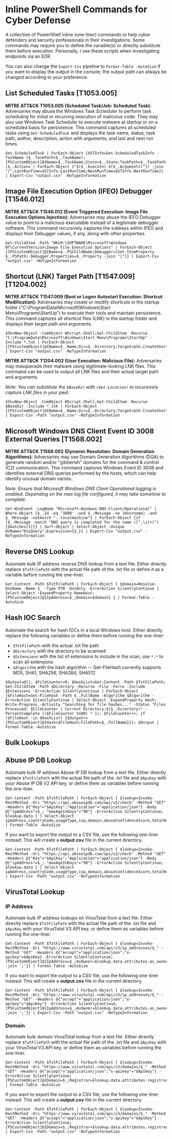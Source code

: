 # Inline PowerShell Commands for Cyber Defense

A collection of PowerShell inline (one-liner) commands to help cyber defenders and security professionals in their investigations. Some commands may require you to define the variable(s) or directly substitute them before execution. Personally, I use these scripts when investigating endpoints via an EDR.

You can also change the `Export-Csv` pipeline to `Format-Table -AutoSize` if you want to display the output in the console; the output path can always be changed according to your preference.


## List Scheduled Tasks [T1053.005]
**MITRE ATT&CK T1053.005 (Scheduled Task/Job: Scheduled Task):** Adversaries may abuse the Windows Task Scheduler to perform task scheduling for initial or recurring execution of malicious code. They may also use Windows Task Scheduler to execute malware at startup or on a scheduled basis for persistence. This command captures all scheduled tasks using `Get-ScheduledTask` and displays the task name, status, task path, author, description, action with arguments, and last and next run times.
```
Get-ScheduledTask | ForEach-Object {$STInfo=Get-ScheduledTaskInfo -TaskName ($_.TaskPath+$_.TaskName);[PSCustomObject]@{Name=$_.TaskName;State=$_.State;TaskPath=$_.TaskPath;Author=$_.Author;Description=$_.Description;Actions=($_.Actions | ForEach-Object {"$($_.Execute) $($_.Arguments)"}) -join "|";LastRunTime=$STInfo.LastRunTime;NextRunTime=$STInfo.NextRunTime}} | Export-Csv "output.csv" -NoTypeInformation
```

## Image File Execution Option (IFEO) Debugger [T1546.012]
**MITRE ATT&CK T1546.012 (Event Triggered Execution: Image File Execution Options Injection):** Adversaries may abuse the IEFO Debugger value to point to a malicious executable instead of a legitimate debugger software. This command recursively captures the subkeys within IFEO and displays their Debugger values, if any, along with other properties.
```
Get-ChildItem -Path "HKLM:\SOFTWARE\Microsoft\Windows NT\CurrentVersion\Image File Execution Options" | ForEach-Object {[PSCustomObject]@{Name=$_.PSChildName;Debugger=(Get-ItemProperty $_.PSPath).Debugger;Properties=$_.Property -join "|"}} | Export-Csv "output.csv" -NoTypeInformation
```

## Shortcut (LNK) Target Path [T1547.009] [T1204.002]
**MITRE ATT&CK T1547.009 (Boot or Logon Autostart Execution: Shortcut Modification):** Adversaries may create or modify shortcuts in the startup folder ("C:\ProgramData\Microsoft\Windows\Start Menu\Programs\StartUp") to execute their tools and maintain persistence. This command captures all shortcut files (LNK) in the startup folder and displays their target path and arguments.
```
$Sh=New-Object -ComObject WScript.Shell;Get-ChildItem -Recurse "C:\ProgramData\Microsoft\Windows\Start Menu\Programs\StartUp" -Include *.lnk | ForEach-Object {[PSCustomObject]@{Name=$_.Name;Dir=$_.Directory;Target=$Sh.CreateShortcut($_).TargetPath;Arguments=$Sh.CreateShortcut($_).Arguments}} | Export-Csv "output.csv" -NoTypeInformation
```

**MITRE ATT&CK T1204.002 (User Execution: Malicious File):** Adversaries may masquerade their malware using legitimate-looking LNK files. This command can be used to output all LNK files and their actual target path and arguments.

_Note: You can substitute the `$BaseDir` with `(Get-Location)` to recursively capture LNK files in your pwd._
```
$Sh=New-Object -ComObject WScript.Shell;Get-ChildItem -Recurse $BaseDir -Include *.lnk | ForEach-Object {[PSCustomObject]@{Name=$_.Name;Dir=$_.Directory;Target=$Sh.CreateShortcut($_).TargetPath;Arguments=$Sh.CreateShortcut($_).Arguments}} | Export-Csv -Path "output.csv" -NoTypeInformation
```

## Microsoft Windows DNS Client Event ID 3008 External Queries [T1568.002]
**MITRE ATT&CK T1568.002 (Dynamic Resolution: Domain Generation Algorithms):** Adversaries may use Domain Generation Algorithms (DGA) to generate random and/or "gibberish" domains for the command & control (C2) communication. This command captures Windows Event ID 3008 and identifies external DNS queries performed by the hosts, which can help identify unusual domain names. 

_Note: Ensure that Microsoft Windows DNS Client Operational logging is enabled. Depending on the max log file configured, it may take sometime to complete._
```
Get-WinEvent -LogName "Microsoft-Windows-DNS-Client/Operational" | Where-Object {$_.Id -eq '3008' -and $_.Message -ne (Hostname) -and $_.Message -notmatch "..localmachine"} | ForEach-Object {if ($_.Message -match "DNS query is completed for the name ([^,\s]+)") {$matches[1]}} | Sort-Object | Select-Object -Unique @{Name="DnsQuery";Expression={$_}} | Export-Csv "output.csv" -NoTypeInformation
```

## Reverse DNS Lookup
Automate bulk IP address reverse DNS lookup from a text file. Either directly replace `$TxtFilePath` with the actual file path of the .txt file or define it as a variable before running the one-liner.
```
Get-Content -Path $TxtFilePath | ForEach-Object { $domain=Resolve-DnsName -Name $_ -Type PTR -DnsOnly -ErrorAction SilentlyContinue | Select-Object -ExpandProperty NameHost; [PSCustomObject]@{IpAddress=$_;Domain=$domain} } | Format-Table -AutoSize
```


## Hash IOC Search
Automate the search for hash IOCs in a local Windows host. Either directly replace the following variables or define them before running the one-liner:
- `$TxtFilePath` with the actual .txt file path
- `$Directory` with the directory to be scanned
- `$Extensions` with the list of extensions to include in the scan, use `*.*` to scan all extensions
- `$Algorithm` with the hash algorithm -- Get-FileHash currently supports MD5, SHA1, SHA256, SHA384, SHA512
```
$Output=@(); $FileCounter=0; $HashList=Get-Content -Path $TxtFilePath; Get-ChildItem -Path $Directory -Recurse -File -Force -Include $Extensions -ErrorAction SilentlyContinue | ForEach-Object {$FileHash=Get-FileHash -Path $_.FullName -Algorithm $Algorithm -ErrorAction SilentlyContinue | Select-Object -ExpandProperty Hash; Write-Progress -Activity "Searching for file hashes..." -Status "Files Processed: $FileCounter | Current Directory:$($_.Directory)" -PercentComplete (($FileCounter %100) * 1); $FileCounter++; if ($FileHash -in $HashList) {$Output+=[PSCustomObject]@{Hash=$FileHash;FilePath=$_.FullName}}}; $Output | Format-Table -AutoSize  
```
## Bulk Lookups
## Abuse IP DB Lookup
Automate bulk IP address Abuse IP DB lookup from a text file. Either directly replace `$TxtFilePath` with the actual file path of the .txt file and `$ApiKey` with your Abuse IP DB V2 API key, or define them as variables before running the one-liner.
```
Get-Content -Path $TxtFilePath | ForEach-Object { $lookup=Invoke-RestMethod -Uri "https://api.abuseipdb.com/api/v2/check" -Method "GET" -Headers @{"Key"="$ApiKey";"Application"="application/json"} -Body @{"ipAddress"=$_; "maxAgeInDays"="90"} -ErrorAction SilentlyContinue; $lookup.data } | Select-Object ipAddress,countryCode,usageType,isp,domain,abuseConfidenceScore,totalReports,isWhitelisted,isTor | Format-Table -AutoSize
```

If you want to export the output to a CSV file, use the following one-liner instead:
This will create a **output.csv** file in the current directory.
```
Get-Content -Path $TxtFilePath | ForEach-Object { $lookup=Invoke-RestMethod -Uri "https://api.abuseipdb.com/api/v2/check" -Method "GET" -Headers @{"Key"="$ApiKey";"Application"="application/json"} -Body @{"ipAddress"=$_; "maxAgeInDays"="90"} -ErrorAction SilentlyContinue; $lookup.data } | Select-Object ipAddress,countryCode,usageType,isp,domain,abuseConfidenceScore,totalReports,isWhitelisted,isTor | Export-Csv -Path "output.csv" -NoTypeInformation
```

## VirusTotal Lookup
### IP Address
Automate bulk IP address lookups on VirusTotal from a text file. Either directly replace `$TxtFilePath` with the actual file path of the .txt file and `$ApiKey` with your VirusTotal V3 API key, or define them as variables before running the one-liner.
```
Get-Content -Path $TxtFilePath | ForEach-Object { $lookup=Invoke-RestMethod -Uri "https://www.virustotal.com/api/v3/ip_addresses/$_" -Method "GET" -Headers @{"accept"="application/json";"x-apikey"=$ApiKey} -ErrorAction SilentlyContinue; [PSCustomObject]@{IpAddress=$_;AsOwner=$lookup.data.attributes.as_owner;Malicious=$lookup.data.attributes.last_analysis_stats.malicious;Suspicious=$lookup.data.attributes.last_analysis_stats.suspicious;Undetected=$lookup.data.attributes.last_analysis_stats.undetected;Harmless=$lookup.data.attributes.last_analysis_stats.harmless;Timeout=$lookup.data.attributes.last_analysis_stats.timeout;Tags=$lookup.data.attributes.tags -join ';'}} | Format-Table -AutoSize
```

If you want to export the output to a CSV file, use the following one-liner instead:
This will create a **output.csv** file in the current directory.
```
Get-Content -Path $TxtFilePath | ForEach-Object { $lookup=Invoke-RestMethod -Uri "https://www.virustotal.com/api/v3/ip_addresses/$_" -Method "GET" -Headers @{"accept"="application/json";"x-apikey"="$ApiKey"} -ErrorAction SilentlyContinue; [PSCustomObject]@{IpAddress=$_;AsOwner=$lookup.data.attributes.as_owner;Malicious=$lookup.data.attributes.last_analysis_stats.malicious;Suspicious=$lookup.data.attributes.last_analysis_stats.suspicious;Undetected=$lookup.data.attributes.last_analysis_stats.undetected;Harmless=$lookup.data.attributes.last_analysis_stats.harmless;Timeout=$lookup.data.attributes.last_analysis_stats.timeout;Tags=$lookup.data.attributes.tags -join ';'}} | Export-Csv -Path "output.csv" -NoTypeInformation
```
### Domain
Automate bulk domain VirusTotal lookup from a text file. Either directly replace `$TxtFilePath` with the actual file path of the .txt file and `$ApiKey` with your VirusTotal V3 API key, or define them as variables before running the one-liner.
```
Get-Content -Path $TxtFilePath | ForEach-Object { $lookup=Invoke-RestMethod -Uri "https://www.virustotal.com/api/v3/domains/$_" -Method "GET" -Headers @{"accept"="application/json";"x-apikey"="$ApiKey"} -ErrorAction SilentlyContinue; [PSCustomObject]@{Domain=$_;Registrar=$lookup.data.attributes.registrar;Malicious=$lookup.data.attributes.last_analysis_stats.malicious;Suspicious=$lookup.data.attributes.last_analysis_stats.suspicious;Undetected=$lookup.data.attributes.last_analysis_stats.undetected;Harmless=$lookup.data.attributes.last_analysis_stats.harmless;Timeout=$lookup.data.attributes.last_analysis_stats.timeout}} | Format-Table -AutoSize
```

If you want to export the output to a CSV file, use the following one-liner instead:
This will create a **output.csv** file in the current directory.
```
Get-Content -Path $TxtFilePath | ForEach-Object { $lookup=Invoke-RestMethod -Uri "https://www.virustotal.com/api/v3/domains/$_" -Method "GET" -Headers @{"accept"="application/json";"x-apikey"="$ApiKey"} -ErrorAction SilentlyContinue; [PSCustomObject]@{Domain=$_;Registrar=$lookup.data.attributes.registrar;Malicious=$lookup.data.attributes.last_analysis_stats.malicious;Suspicious=$lookup.data.attributes.last_analysis_stats.suspicious;Undetected=$lookup.data.attributes.last_analysis_stats.undetected;Harmless=$lookup.data.attributes.last_analysis_stats.harmless;Timeout=$lookup.data.attributes.last_analysis_stats.timeout}} | Export-Csv -Path "output.csv" -NoTypeInformation
```
